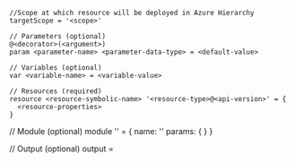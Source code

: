 
```shell
//Scope at which resource will be deployed in Azure Hierarchy
targetScope = '<scope>'

// Parameters (optional)
@<decorator>(<argument>)
param <parameter-name> <parameter-data-type> = <default-value>

// Variables (optional)
var <variable-name> = <variable-value>

// Resources (required)
resource <resource-symbolic-name> '<resource-type>@<api-version>' = {
  <resource-properties>
}
```

// Module (optional)
module <module-symbolic-name> '<path-to-file>' = {
  name: '<linked-deployment-name>'
  params: {
    <parameter-names-and-values>
  }
}

// Output (optional)
output <output-name> <output-data-type> = <output-value></output-value>
